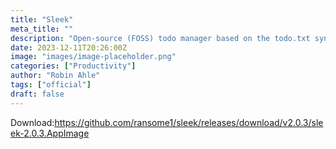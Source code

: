 ```yaml
---
title: "Sleek"
meta_title: ""
description: "Open-source (FOSS) todo manager based on the todo.txt syntax"
date: 2023-12-11T20:26:00Z
image: "images/image-placeholder.png"
categories: ["Productivity"]
author: "Robin Ahle"
tags: ["official"]
draft: false
---
```


Download:https://github.com/ransome1/sleek/releases/download/v2.0.3/sleek-2.0.3.AppImage
